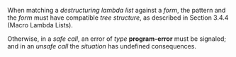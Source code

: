 



When matching a *destructuring lambda list* against a *form*, the pattern and the *form* must have compatible *tree structure*, as described in Section 3.4.4 (Macro Lambda Lists). 



Otherwise, in a *safe call*, an error of *type* **program-error** must be signaled; and in an *unsafe call* the *situation* has undefined consequences. 



